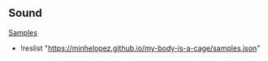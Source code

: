 ## Sound
[Samples](samples.json)

+ !reslist "https://minhelopez.github.io/my-body-is-a-cage/samples.json"
